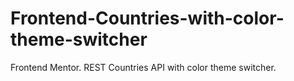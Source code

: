 # Frontend-Countries-with-color-theme-switcher
Frontend Mentor. REST Countries API with color theme switcher.
